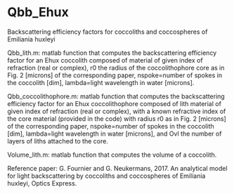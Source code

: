 # Qbb_Ehux
Backscattering efficiency factors for coccoliths and coccospheres of Emiliania huxleyi

Qbb_lith.m: matlab function that computes the backscattering efficiency factor for an Ehux coccolith composed of material of given index of refraction (real or complex), r0 the radius of the coccolithophore core as in Fig. 2 [microns] of the corresponding paper, nspoke=number of spokes in the coccolith [dim], lambda=light wavelength in water [microns]. 

Qbb_coccolithophore.m: matlab function that computes the backscattering efficiency factor for an Ehux coccolithophore composed of lith material of given index of refraction (real or complex), with a known refractive index of the core material (provided in the code) with radius r0 as in Fig. 2 [microns] of the corresponding paper, nspoke=number of spokes in the coccolith [dim], lambda=light wavelength in water [microns], and Ovl the number of layers of liths attached to the core.

Volume_lith.m: matlab function that computes the volume of a coccolith.

Reference paper: G. Fournier and G. Neukermans, 2017. An analytical model for light backscattering by coccoliths and coccospheres of Emiliania huxleyi, Optics Express. 
